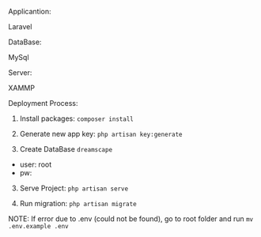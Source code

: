 Applicantion:

Laravel

DataBase:

MySql

Server:

XAMMP

Deployment Process:

1. Install packages: `composer install`

2. Generate new app key: `php artisan key:generate`

2. Create DataBase `dreamscape`
- user: root
- pw: 

3. Serve Project: `php artisan serve`

4. Run migration: `php artisan migrate`


NOTE: If error due to .env (could not be found), go to root folder and run `mv .env.example .env`

